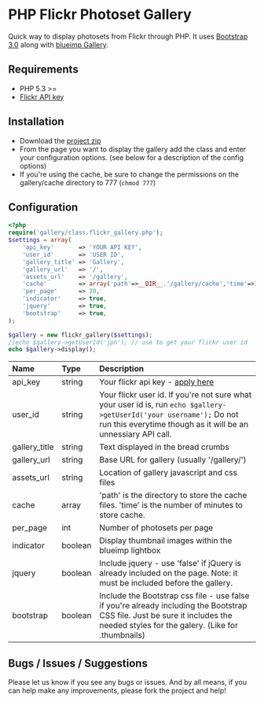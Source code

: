 PHP Flickr Photoset Gallery
===========================

Quick way to display photosets from Flickr through PHP. It uses [Bootstrap 3.0](http:://getbootstrap.com) along with [blueimp Gallery](https://github.com/blueimp/Gallery).

Requirements
------------

- PHP 5.3 >=
- [Flickr API key](http://www.flickr.com/services/apps/create/apply)

Installation
------------

- Download the [project zip](https://github.com/jveldboom/flickr-gallery/archive/master.zip)
- From the page you want to display the gallery add the class and enter your configuration options. (see below for a description of the config options)
- If you're using the cache, be sure to change the permissions on the gallery/cache directory to 777 (`chmod 777`)

Configuration
-------------

```php
<?php
require('gallery/class.flickr_gallery.php');
$settings = array(
	'api_key'       => 'YOUR API KEY',
	'user_id'       => 'USER ID',
	'gallery_title' => 'Gallery',
	'gallery_url'   => '/',
	'assets_url'    => '/gallery',
	'cache'         => array('path'=>__DIR__.'/gallery/cache','time'=>30),
	'per_page'      => 20,
	'indicator'     => true,
	'jquery'        => true,
	'bootstrap'     => true,
);

$gallery = new flickr_gallery($settings);
//echo $gallery->getUserId('jpn'); // use to get your flickr user id
echo $gallery->display();
```

| Name | Type | Description |
|:-----|:--------|:------------|
| api_key | string | Your flickr api key - [apply here](http://www.flickr.com/services/apps/create/apply)
| user_id | string | Your flickr user id. If you're not sure what your user id is, run `echo $gallery->getUserId('your username');` Do not run this everytime though as it will be an unnessiary API call.
| gallery_title | string | Text displayed in the bread crumbs
| gallery_url | string | Base URL for gallery (usually '/gallery/')
| assets_url | string |  Location of gallery javascript and css files
| cache | array | 'path' is the directory to store the cache files. 'time' is the number of minutes to store cache.
| per_page | int | Number of photosets per page
| indicator | boolean | Display thumbnail images within the blueimp lightbox
| jquery | boolean | Include jquery - use 'false' if jQuery is already included on the page. Note: it must be included before the gallery.
| bootstrap | boolean | Include the Bootstrap css file - use false if you're already including the Bootstrap CSS file. Just be sure it includes the needed styles for the galery. (Like for .thumbnails)


Bugs / Issues / Suggestions
---------------------------

Please let us know if you see any bugs or issues. And by all means, if you can help make any improvements, please fork the project and help!